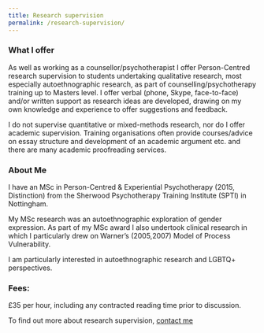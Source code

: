 ```yaml
---
title: Research supervision
permalink: /research-supervision/
---
```

### What I offer 

As well as working as a counsellor/psychotherapist I offer Person-Centred research supervision to students undertaking qualitative research, most especially autoethnographic research, as part of counselling/psychotherapy training up to Masters level.  I offer verbal (phone, Skype, face-to-face) and/or written support as research ideas are developed, drawing on my own knowledge and experience to offer suggestions and feedback.

I do not supervise quantitative or mixed-methods research, nor do I offer academic supervision. Training organisations often provide courses/advice on essay structure and development of an academic argument etc. and there are many academic proofreading services.

### About Me

I have an MSc in Person-Centred & Experiential Psychotherapy (2015, Distinction) from the Sherwood Psychotherapy Training Institute (SPTI) in Nottingham.

My MSc research was an autoethnographic exploration of gender expression. As part of my MSc award I also undertook clinical research in which I particularly drew on Warner’s (2005,2007) Model of Process Vulnerability. 

I am particularly interested in autoethnographic research and LGBTQ+ perspectives.

### Fees:

£35 per hour, including any contracted reading time prior to discussion.

To find out more about research supervision, [contact me](../contact)
